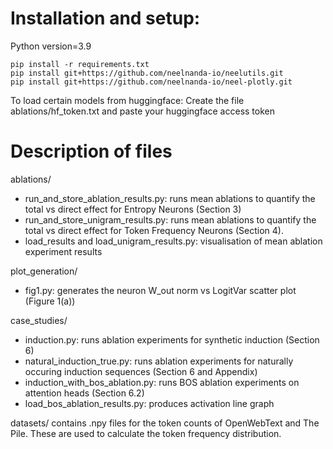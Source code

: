 # Installation and setup: 
Python version=3.9

```
pip install -r requirements.txt
pip install git+https://github.com/neelnanda-io/neelutils.git 
pip install git+https://github.com/neelnanda-io/neel-plotly.git
```

To load certain models from huggingface: 
Create the file ablations/hf_token.txt and paste your huggingface access token

# Description of files  

ablations/
- run_and_store_ablation_results.py: runs mean ablations to quantify the total vs direct effect for Entropy Neurons (Section 3)
- run_and_store_unigram_results.py: runs mean ablations to quantify the total vs direct effect for Token Frequency Neurons (Section 4).
- load_results and load_unigram_results.py: visualisation of mean ablation experiment results

plot_generation/
- fig1.py: generates the neuron W_out norm vs LogitVar scatter plot (Figure 1(a))

case_studies/
- induction.py: runs ablation experiments for synthetic induction (Section 6)
- natural_induction_true.py: runs ablation experiments for naturally occuring induction sequences (Section 6 and Appendix)
- induction_with_bos_ablation.py: runs BOS ablation experiments on attention heads (Section 6.2)
- load_bos_ablation_results.py: produces activation line graph
  
datasets/ contains .npy files for the token counts of OpenWebText and The Pile. These are used to calculate the token frequency distribution.



